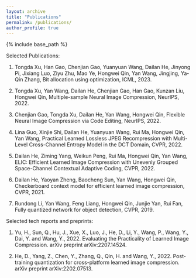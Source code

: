 ```yaml
---
layout: archive
title: "Publications"
permalink: /publications/
author_profile: true
---
```


{% include base_path %}


Selected Publications:   

1. Tongda Xu, Han Gao, Chenjian Gao, Yuanyuan Wang, Dailan He, Jinyong Pi, Jixiang Luo, Ziyu Zhu, Mao Ye, Hongwei Qin, Yan Wang, Jingjing, Ya-Qin Zhang, Bit allocation using optimization, ICML, 2023.

2. Tongda Xu, Yan Wang, Dailan He, Chenjian Gao, Han Gao, Kunzan Liu, Hongwei Qin, Multiple-sample Neural Image Compression, NeurIPS, 2022.

3. Chenjian Gao, Tongda Xu, Dailan He, Yan Wang, Hongwei Qin, Flexible Neural Image Compression via Code Editing, NeurIPS, 2022.

4. Lina Guo, Xinjie Shi, Dailan He, Yuanyuan Wang, Rui Ma, Hongwei Qin, Yan Wang, Practical Learned Lossless JPEG Recompression with Multi-Level Cross-Channel Entropy Model in the DCT Domain, CVPR, 2022.

5. Dailan He, Ziming Yang, Weikun Peng, Rui Ma, Hongwei Qin, Yan Wang, ELIC: Efficient Learned Image Compression with Unevenly Grouped Space-Channel Contextual Adaptive Coding, CVPR, 2022.

6. Dailan He, Yaoyan Zheng, Baocheng Sun, Yan Wang, Hongwei Qin, Checkerboard context model for efficient learned image compression, CVPR, 2021.

7. Rundong Li, Yan Wang, Feng Liang, Hongwei Qin, Junjie Yan, Rui Fan, Fully quantized network for object detection, CVPR, 2019.


  
  
Selected tech reports and preprints:  
1. Yu, H., Sun, Q., Hu, J., Xue, X., Luo, J., He, D., Li, Y., Wang, P., Wang, Y., Dai, Y. and Wang, Y., 2022. Evaluating the Practicality of Learned Image Compression. arXiv preprint arXiv:2207.14524.  

2. He, D., Yang, Z., Chen, Y., Zhang, Q., Qin, H. and Wang, Y., 2022. Post-training quantization for cross-platform learned image compression. arXiv preprint arXiv:2202.07513.
